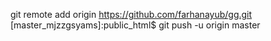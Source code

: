git remote add origin https://github.com/farhanayub/gg.git
[master_mjzzgsyams]:public_html$ git push -u origin master
